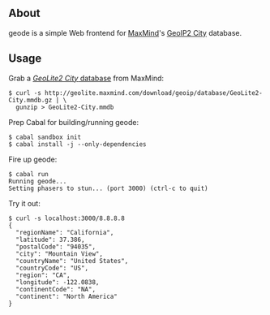 ## About

geode is a simple Web frontend for [MaxMind][maxmind]'s [GeoIP2
City][geoip2-city] database.

## Usage

Grab a [*GeoLite2 City* database][geolite2] from MaxMind:

```
$ curl -s http://geolite.maxmind.com/download/geoip/database/GeoLite2-City.mmdb.gz | \
  gunzip > GeoLite2-City.mmdb
```

Prep Cabal for building/running geode:

```
$ cabal sandbox init
$ cabal install -j --only-dependencies
```

Fire up geode:

```
$ cabal run
Running geode...
Setting phasers to stun... (port 3000) (ctrl-c to quit)
```

Try it out:

```
$ curl -s localhost:3000/8.8.8.8
{
  "regionName": "California",
  "latitude": 37.386,
  "postalCode": "94035",
  "city": "Mountain View",
  "countryName": "United States",
  "countryCode": "US",
  "region": "CA",
  "longitude": -122.0838,
  "continentCode": "NA",
  "continent": "North America"
}
```

[maxmind]: https://www.maxmind.com/
[geoip2-city]: https://www.maxmind.com/en/geoip2-city
[geolite2]: https://dev.maxmind.com/geoip/geoip2/geolite2/
